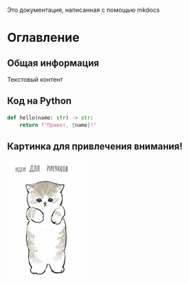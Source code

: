 Это документация, написанная с помощью mkdocs

# Оглавление
## Общая информация
Текстовый контент
## Код на Python
```python
def hello(name: str) -> str:
    return f"Привет, {name}!" 
```

## Картинка для привлечения внимания!
![Картинка](picture.png)
